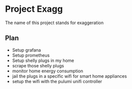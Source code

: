 # Project Exagg


The name of this project stands for exaggeration



## Plan

- Setup grafana
- Setup prometheus
- Setup shelly plugs in my home
- scrape those shelly plugs
- monitor home energy consumption
- jail the plugs in a specific wifi for smart home appliances
- setup the wifi with the pulumi unifi controller